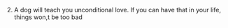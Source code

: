 2. A dog will teach you unconditional love. If you can have that in your life, things won,t be too bad
